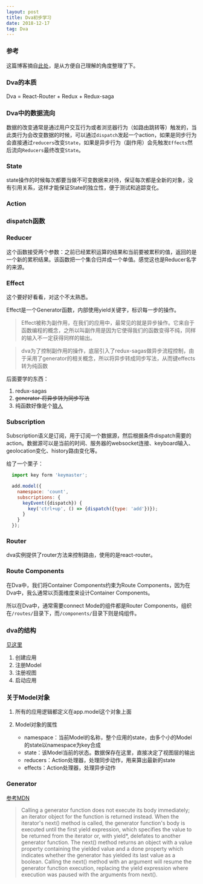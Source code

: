 ```yaml
---
layout: post
title: Dva初步学习
date: 2018-12-17
tag: Dva
---
```


### 参考

这篇博客摘自[此处](https://dvajs.com/guide/)，是从方便自己理解的角度整理了下。

### Dva的本质

Dva = React-Router + Redux + Redux-saga

### Dva中的数据流向

数据的改变通常是通过用户交互行为或者浏览器行为（如路由跳转等）触发的，当此类行为会改变数据的时候，可以通过`dispatch`发起一个action，如果是同步行为会直接通过`reducers`改变`State`，如果是异步行为（副作用）会先触发`Effects`然后流向`Reducers`最终改变`State`。

### State

state操作的时候每次都要当做不可变数据来对待，保证每次都是全新的对象，没有引用关系，这样才能保证State的独立性，便于测试和追踪变化。

### Action

### dispatch函数

### Reducer

这个函数接受两个参数：之前已经累积运算的结果和当前要被累积的值，返回的是一个新的累积结果。该函数把一个集合归并成一个单值。感觉这也是Reducer名字的来源。  

### Effect

这个要好好看看，对这个不太熟悉。

Effect是一个Generator函数，内部使用yield关键字，标识每一步的操作。

> Effect被称为副作用，在我们的应用中，最常见的就是异步操作。它来自于函数编程的概念，之所以叫副作用是因为它使得我们的函数变得不纯，同样的输入不一定获得同样的输出。

> dva为了控制副作用的操作，底层引入了redux-sagas做异步流程控制，由于采用了generator的相关概念，所以将异步转成同步写法，从而键effects转为纯函数

后面要学的东西：

1. redux-sagas
2. ~~generator-将异步转为同步写法~~
3. 纯函数好像是个[狼人](https://github.com/MostlyAdequate/mostly-adequate-guide)

### Subscription

Subscription语义是订阅，用于订阅一个数据源，然后根据条件dispatch需要的action。数据源可以是当前的时间、服务器的websocket连接、keyboard输入、geolocation变化、history路由变化等。

给了一个栗子：

```js
  import key form 'keymaster';

  add.model({
    namespace: 'count',
    subscriptions: {
      keyEvent({dispatch}) {
        key('ctrl+up', () => {dispatch({type: 'add'})});
      }
    }
  });
```

### Router

dva实例提供了router方法来控制路由，使用的是react-router。

### Route Components

在Dva中，我们将Container Components约束为Route Components，因为在Dva中，我么通常以页面维度来设计Container Components。

所以在Dva中，通常需要connect Mode的组件都是Router Components，组织在`/routes/`目录下，而`/components/`目录下则是纯组件。

### dva的结构

[见这里](https://dvajs.com/guide/introduce-class.html#dva-%E5%BA%94%E7%94%A8%E7%9A%84%E6%9C%80%E7%AE%80%E7%BB%93%E6%9E%84%EF%BC%88%E5%B8%A6-model)

1. 创建应用
2. 注册Model
3. 注册视图
4. 启动应用

### 关于Model对象

1. 所有的应用逻辑都定义在app.model这个对象上面

2. Model对象的属性

    - namespace：当前Model的名称，整个应用的state，由多个小的Model的state以namespace为key合成
    - state：该Model当前的状态。数据保存在这里，直接决定了视图层的输出
    - reducers：Action处理器，处理同步动作，用来算出最新的state
    - effects：Action处理器，处理异步动作


### Generator

[参考MDN](https://developer.mozilla.org/en-US/docs/Web/JavaScript/Reference/Statements/function*)

> Calling a generator function does not execute its body immediately; an iterator object for the function is returned instead. When the iterator's next() method is called, the generator function's body is executed until the first yield expression, which specifies the value to be returned from the iterator or, with yield*, delefates to another generator function. The next() method returns an object with a value property containing the yielded value and a done property which indicates whether the generator has yielded its last value as a boolean. Calling the next() method with an argument will resume the generator function execution, replacing the yield expression where execution was paused with the arguments from next().